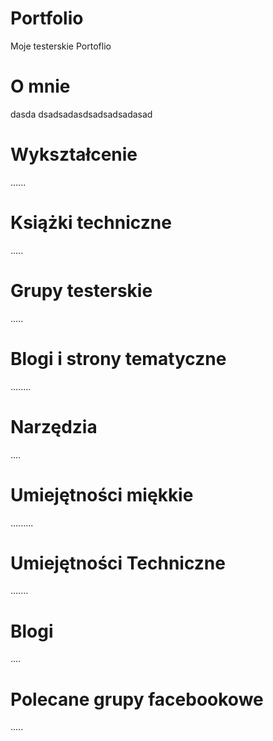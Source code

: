 # Portfolio
Moje testerskie Portoflio
# O mnie
dasda
dsadsadasdsadsadsadasad
# Wykształcenie
......
# Książki techniczne
.....
# Grupy testerskie
.....
# Blogi i strony tematyczne
........
# Narzędzia
....
# Umiejętności miękkie
.........
# Umiejętności Techniczne
.......
# Blogi
....
# Polecane grupy facebookowe
.....
